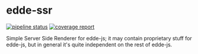 # edde-ssr

[![pipeline status](https://git.x32.cz/edde-js/ssr/badges/master/pipeline.svg)](https://git.x32.cz/edde-js/ssr/commits/master)
[![coverage report](https://git.x32.cz/edde-js/ssr/badges/master/coverage.svg)](https://git.x32.cz/edde-js/ssr/commits/master)

Simple Server Side Renderer for edde-js; it may contain proprietary stuff for edde-js, but in general it's quite independent on
the rest of edde-js.
